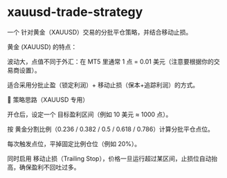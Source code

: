 # xauusd-trade-strategy
一个 针对黄金（XAUUSD）交易的分批平仓策略，并结合移动止损。

黄金 (XAUUSD) 的特点：

波动大，点值不同于外汇：在 MT5 里通常 1 点 = 0.01 美元（注意要根据你的交易商设置）。

适合采用分批止盈（锁定利润）+ 移动止损（保本+追踪利润）的方式。

📌 策略思路（XAUUSD 专用）

开仓后，设定一个 目标盈利区间（例如 10 美元 ≈ 1000 点）。

按 黄金分割比例（0.236 / 0.382 / 0.5 / 0.618 / 0.786）计算分批平仓点位。

每次触发点位，平掉固定比例仓位（例如 20%）。

同时启用 移动止损（Trailing Stop），价格一旦运行超过某区间，止损位自动抬高，确保盈利不回吐过多。
